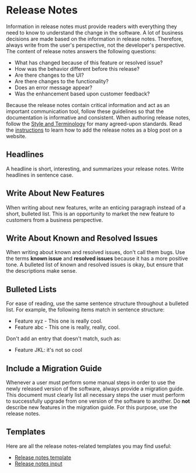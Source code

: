 # Release Notes

Information in release notes must provide readers with everything they need to know to understand the change in the software. A lot of business decisions are made based on the information in release notes. Therefore, always write from the user's perspective, not the developer's perspective. The content of release notes answers the following questions:

* What has changed because of this feature or resolved issue?
* How was the behavior different before this release?
* Are there changes to the UI?
* Are there changes to the functionality?
* Does an error message appear?
* Was the enhancement based upon customer feedback?

Because the release notes contain critical information and act as an important communication tool, follow these guidelines so that the documentation is informative and consistent. When authoring release notes, follow the [Style and Terminology](./02-style-and-terminology.md) for many agreed-upon standards. Read the [instructions](https://github.com/kyma-project/website/blob/main/docs/write-blog-posts.md) to learn how to add the release notes as a blog post on a website.

## Headlines

A headline is short, interesting, and summarizes your release notes. Write headlines in sentence case.

## Write About New Features

When writing about new features, write an enticing paragraph instead of a short, bulleted list. This is an opportunity to market the new feature to customers from a business perspective.

## Write About Known and Resolved Issues

When writing about known and resolved issues, don't call them bugs. Use the terms **known issue** and **resolved issues** because it has a more positive tone. A bulleted list of known and resolved issues is okay, but ensure that the descriptions make sense.

## Bulleted Lists

For ease of reading, use the same sentence structure throughout a bulleted list. For example, the following items match in sentence structure:

* Feature xyz - This one is really cool.
* Feature abc - This one is really, really, cool.

Don't add an entry that doesn't match, such as:

* Feature JKL: it's not so cool

## Include a Migration Guide

Whenever a user must perform some manual steps in order to use the newly released version of the software, always provide a migration guide. This document must clearly list all necessary steps the user must perform to successfully upgrade from one version of the software to another. Do **not** describe new features in the migration guide. For this purpose, use the release notes.

## Templates

Here are all the release notes-related templates you may find useful:

* [Release notes template](../../../templates/resources/release-notes.md)
* [Release notes input](https://github.com/kyma-project/community/blob/main/templates/resources/release-notes-input.md)
